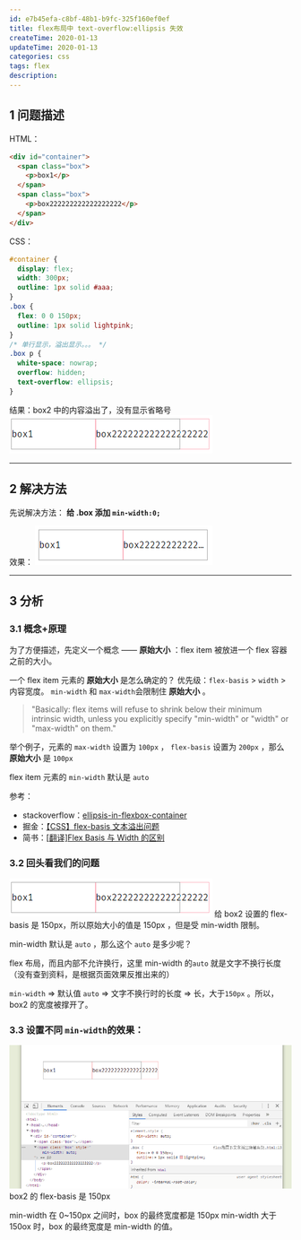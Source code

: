 ```yaml
---
id: e7b45efa-c8bf-48b1-b9fc-325f160ef0ef
title: flex布局中 text-overflow:ellipsis 失效
createTime: 2020-01-13
updateTime: 2020-01-13
categories: css
tags: flex
description:
---
```


## 1 问题描述

HTML：

```html
<div id="container">
  <span class="box">
    <p>box1</p>
  </span>
  <span class="box">
    <p>box222222222222222222</p>
  </span>
</div>
```

CSS：

```css
#container {
  display: flex;
  width: 300px;
  outline: 1px solid #aaa;
}
.box {
  flex: 0 0 150px;
  outline: 1px solid lightpink;
}
/* 单行显示，溢出显示。。。 */
.box p {
  white-space: nowrap;
  overflow: hidden;
  text-overflow: ellipsis;
}
```

结果：box2 中的内容溢出了，没有显示省略号
![在这里插入图片描述](../post-assets/226f436c-ce02-4c19-842c-c60a50f3780f.png)

---

## 2 解决方法

先说解决方法： **给 .box 添加 `min-width:0;`**

效果：
![在这里插入图片描述](../post-assets/ae0b05fb-5859-4e3f-bedd-5d8fab682dfd.png)

---

## 3 分析

### 3.1 概念+原理

为了方便描述，先定义一个概念 —— **原始大小** ：flex item 被放进一个 flex 容器之前的大小。

一个 flex item 元素的 **原始大小** 是怎么确定的？
优先级：`flex-basis` > `width` > 内容宽度。
`min-width` 和 `max-width`会限制住 **原始大小** 。

> "Basically: flex items will refuse to shrink below their minimum intrinsic width, unless you explicitly specify "min-width" or "width" or "max-width" on them."

举个例子，元素的 `max-width` 设置为 `100px` ， `flex-basis` 设置为 `200px` ，那么 **原始大小** 是 `100px`

flex item 元素的 `min-width` 默认是 `auto`

参考：

- stackoverflow：[ellipsis-in-flexbox-container](https://stackoverflow.com/questions/26465745/ellipsis-in-flexbox-container)
- 掘金：[【CSS】flex-basis 文本溢出问题](https://juejin.im/post/5de6379f6fb9a015fd699b41#heading-3)
- 简书：[[翻译]Flex Basis 与 Width 的区别](https://www.jianshu.com/p/17b1b445ecd4)

### 3.2 回头看我们的问题

![在这里插入图片描述](../post-assets/f711c225-fdaf-4ff0-a5e4-aa47dad7d68d.png)
给 box2 设置的 flex-basis 是 150px，所以原始大小的值是 150px ，但是受 min-width 限制。

min-width 默认是 `auto` ，那么这个 `auto` 是多少呢？

flex 布局，而且内部不允许换行，这里 min-width 的`auto` 就是文字不换行长度（没有查到资料，是根据页面效果反推出来的）

`min-width` => 默认值 `auto` => 文字不换行时的长度 => 长，大于`150px` 。所以， box2 的宽度被撑开了。

### 3.3 设置不同 `min-width`的效果：

![在这里插入图片描述](../post-assets/1668609c-0cae-4e9c-9612-e649b028e0d6.png)
box2 的 flex-basis 是 150px

min-width 在 0~150px 之间时，box 的最终宽度都是 150px
min-width 大于 150ox 时，box 的最终宽度是 min-width 的值。
